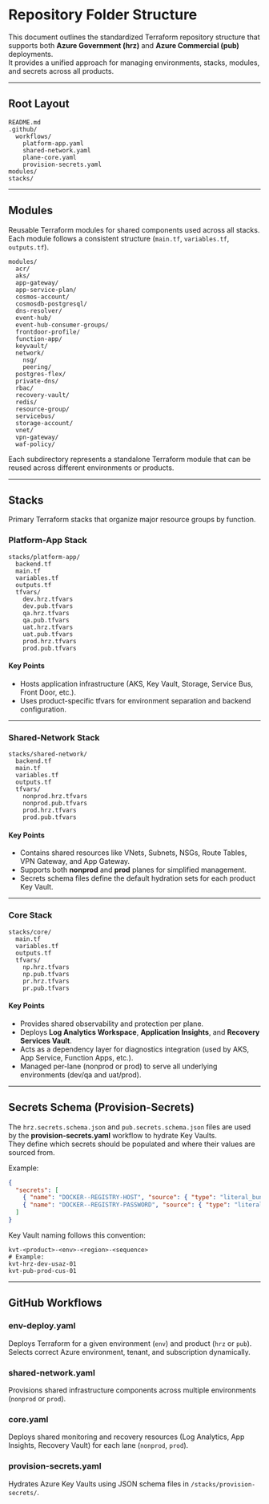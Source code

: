 # Repository Folder Structure

This document outlines the standardized Terraform repository structure that supports both **Azure Government (hrz)** and **Azure Commercial (pub)** deployments.  
It provides a unified approach for managing environments, stacks, modules, and secrets across all products.

---

## Root Layout

```
README.md
.github/
  workflows/
    platform-app.yaml
    shared-network.yaml
    plane-core.yaml
    provision-secrets.yaml
modules/
stacks/
```

---

## Modules

Reusable Terraform modules for shared components used across all stacks.  
Each module follows a consistent structure (`main.tf`, `variables.tf`, `outputs.tf`).

```
modules/
  acr/
  aks/
  app-gateway/
  app-service-plan/
  cosmos-account/
  cosmosdb-postgresql/
  dns-resolver/
  event-hub/
  event-hub-consumer-groups/
  frontdoor-profile/
  function-app/
  keyvault/
  network/
    nsg/
    peering/
  postgres-flex/
  private-dns/
  rbac/
  recovery-vault/
  redis/
  resource-group/
  servicebus/
  storage-account/
  vnet/
  vpn-gateway/
  waf-policy/
```

Each subdirectory represents a standalone Terraform module that can be reused across different environments or products.

---

## Stacks

Primary Terraform stacks that organize major resource groups by function.

### Platform-App Stack
```
stacks/platform-app/
  backend.tf
  main.tf
  variables.tf
  outputs.tf
  tfvars/
    dev.hrz.tfvars
    dev.pub.tfvars
    qa.hrz.tfvars
    qa.pub.tfvars
    uat.hrz.tfvars
    uat.pub.tfvars
    prod.hrz.tfvars
    prod.pub.tfvars
```

#### Key Points
- Hosts application infrastructure (AKS, Key Vault, Storage, Service Bus, Front Door, etc.).
- Uses product-specific tfvars for environment separation and backend configuration.

---

### Shared-Network Stack
```
stacks/shared-network/
  backend.tf
  main.tf
  variables.tf
  outputs.tf
  tfvars/
    nonprod.hrz.tfvars
    nonprod.pub.tfvars
    prod.hrz.tfvars
    prod.pub.tfvars
```

#### Key Points
- Contains shared resources like VNets, Subnets, NSGs, Route Tables, VPN Gateway, and App Gateway.
- Supports both **nonprod** and **prod** planes for simplified management.
- Secrets schema files define the default hydration sets for each product Key Vault.

---

### Core Stack
```
stacks/core/
  main.tf
  variables.tf
  outputs.tf
  tfvars/
    np.hrz.tfvars
    np.pub.tfvars
    pr.hrz.tfvars
    pr.pub.tfvars
```

#### Key Points
- Provides shared observability and protection per plane.
- Deploys **Log Analytics Workspace**, **Application Insights**, and **Recovery Services Vault**.
- Acts as a dependency layer for diagnostics integration (used by AKS, App Service, Function Apps, etc.).
- Managed per-lane (nonprod or prod) to serve all underlying environments (dev/qa and uat/prod).

---

## Secrets Schema (Provision-Secrets)

The `hrz.secrets.schema.json` and `pub.secrets.schema.json` files are used by the **provision-secrets.yaml** workflow to hydrate Key Vaults.  
They define which secrets should be populated and where their values are sourced from.

Example:
```json
{
  "secrets": [
    { "name": "DOCKER--REGISTRY-HOST", "source": { "type": "literal_bundle_ref", "key": "DOCKER--REGISTRY-HOST" } },
    { "name": "DOCKER--REGISTRY-PASSWORD", "source": { "type": "literal_bundle_ref", "key": "DOCKER--REGISTRY-PASSWORD" } }
  ]
}
```

Key Vault naming follows this convention:
```
kvt-<product>-<env>-<region>-<sequence>
# Example:
kvt-hrz-dev-usaz-01
kvt-pub-prod-cus-01
```

---

## GitHub Workflows

### env-deploy.yaml
Deploys Terraform for a given environment (`env`) and product (`hrz` or `pub`).  
Selects correct Azure environment, tenant, and subscription dynamically.

### shared-network.yaml
Provisions shared infrastructure components across multiple environments (`nonprod` or `prod`).

### core.yaml
Deploys shared monitoring and recovery resources (Log Analytics, App Insights, Recovery Vault) for each lane (`nonprod`, `prod`).

### provision-secrets.yaml
Hydrates Azure Key Vaults using JSON schema files in `/stacks/provision-secrets/`.